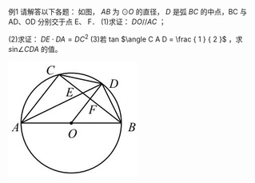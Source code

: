 例1 请解答以下各题： 如图， $A B$ 为 $\odot O$ 的直径， $D$ 是弧 $B C$ 的中点，BC 与 AD、OD 分别交于点 E、 F．
(1)求证： $D O / / A C$ ；

(2)求证： $D E \cdot D A = D C ^ { 2 }$ (3)若 tan $\angle C A D = \frac { 1 } { 2 }$ ，求 $s \mathrm { i n } \angle C D A$ 的值。

![](<../../qs_image_DB/专题1-6_二倍角的解题策略：倍半角模型与绝配角（解析版）_/59643484e070a25da13e63f40633d66ff20c58decc9b446bd65b4ea8a905485b.jpg>)
